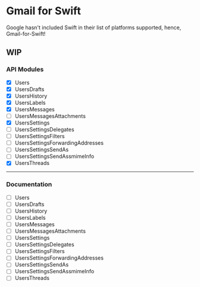 # Gmail for Swift

Google hasn't included Swift in their list of platforms supported, hence, Gmail-for-Swift! 

## WIP
### API Modules
- [X] Users
- [X] UsersDrafts
- [X] UsersHistory
- [X] UsersLabels
- [X] UsersMessages
- [ ] UsersMessagesAttachments
- [X] UsersSettings
- [ ] UsersSettingsDelegates
- [ ] UsersSettingsFilters
- [ ] UsersSettingsForwardingAddresses
- [ ] UsersSettingsSendAs
- [ ] UsersSettingsSendAssmimeInfo
- [X] UsersThreads
---
### Documentation
- [ ] Users
- [ ] UsersDrafts
- [ ] UsersHistory
- [ ] UsersLabels
- [ ] UsersMessages
- [ ] UsersMessagesAttachments
- [ ] UsersSettings
- [ ] UsersSettingsDelegates
- [ ] UsersSettingsFilters
- [ ] UsersSettingsForwardingAddresses
- [ ] UsersSettingsSendAs
- [ ] UsersSettingsSendAssmimeInfo
- [ ] UsersThreads
